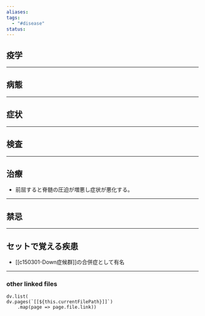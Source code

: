 ```yaml
---
aliases: 
tags:
  - "#disease"
status:
---
```

## 疫学
---
## 病態
---
## 症状
---
## 検査
---
## 治療
- 前屈すると脊髄の圧迫が増悪し症状が悪化する。
---
## 禁忌
---
## セットで覚える疾患
- [[c150301-Down症候群]]の合併症として有名
---
### other linked files
```dataviewjs
dv.list(
dv.pages(`[[${this.currentFilePath}]]`)
	.map(page => page.file.link))
```